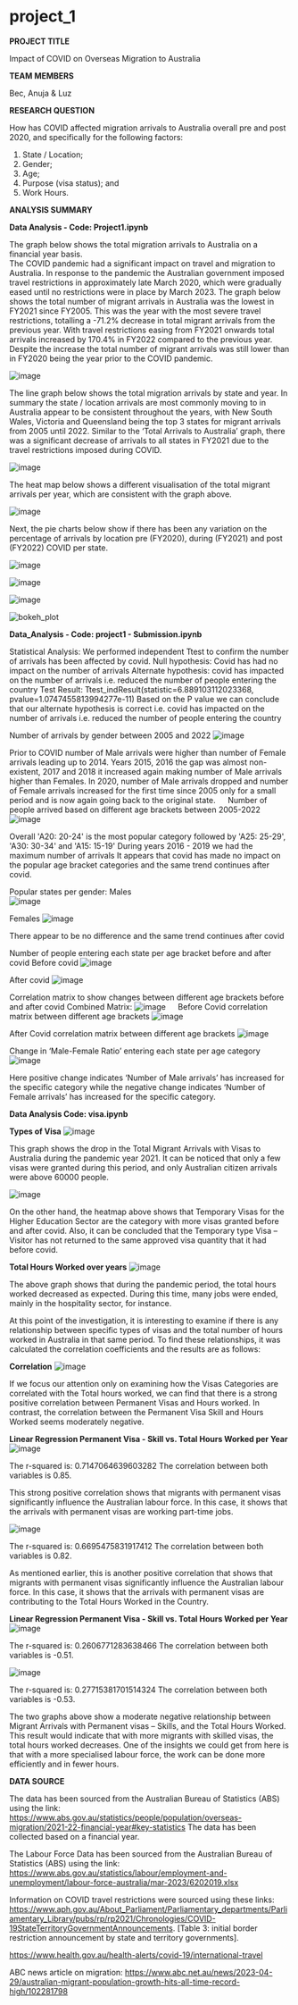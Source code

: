 # project_1
 

**PROJECT TITLE**

Impact of COVID on Overseas Migration to Australia 

**TEAM MEMBERS**

Bec, Anuja & Luz 

**RESEARCH QUESTION**

How has COVID affected migration arrivals to Australia overall pre and post 2020, and specifically for the following factors:
1.	State / Location;
2.	Gender;
3.	Age; 
4.	Purpose (visa status); and 
5.	Work Hours. 


**ANALYSIS SUMMARY**

**Data Analysis - Code: Project1.ipynb**

The graph below shows the total migration arrivals to Australia on a financial year basis.  
The COVID pandemic had a significant impact on travel and migration to Australia. In response to the pandemic the Australian government imposed travel restrictions in approximately late March 2020, which were gradually eased until no restrictions were in place by March 2023. 
The graph below shows the total number of migrant arrivals in Australia was the lowest in FY2021 since FY2005. This was the year with the most severe travel restrictions, totalling a -71.2% decrease in total migrant arrivals from the previous year. 
With travel restrictions easing from FY2021 onwards total arrivals increased by 170.4% in FY2022 compared to the previous year. Despite the increase the total number of migrant arrivals was still lower than in FY2020 being the year prior to the COVID pandemic. 

![image](https://user-images.githubusercontent.com/126390405/236679387-0243d42a-e47d-4383-9e6a-a7494d923bc8.png)

The line graph below shows the total migration arrivals by state and year. In summary the state / location arrivals are most commonly moving to in Australia appear to be consistent throughout the years, with New South Wales, Victoria and Queensland being the top 3 states for migrant arrivals from 2005 until 2022. 
Similar to the ‘Total Arrivals to Australia’ graph, there was a significant decrease of arrivals to all states in FY2021 due to the travel restrictions imposed during COVID. 

![image](https://user-images.githubusercontent.com/126390405/236680268-86a694f9-4edc-4d6b-9b9a-c2fe31c93a9f.png)

The heat map below shows a different visualisation of the total migrant arrivals per year, which are consistent with the graph above. 

![image](https://user-images.githubusercontent.com/126390405/236680286-64341c10-78ea-4805-87bf-2d698b552172.png)

Next, the pie charts below show if there has been any variation on the percentage of arrivals by location pre (FY2020), during (FY2021) and post (FY2022) COVID per state.  

![image](https://user-images.githubusercontent.com/126390405/236680605-6e31af47-815e-4cc6-ae43-efcf24e7c060.png)

![image](https://user-images.githubusercontent.com/126390405/236680545-28d1ce07-2e94-4e90-b782-49cf07b91e86.png)



![image](https://user-images.githubusercontent.com/126390405/236680552-9eecd626-5284-4a23-a3f6-05b9fa4e8f76.png)


![bokeh_plot](https://user-images.githubusercontent.com/126390405/236680614-9f730968-6c1a-43a8-b7f9-b783effea4f1.png)


**Data_Analysis - Code: project1 - Submission.ipynb**

Statistical Analysis:
We performed independent Ttest to confirm the number of arrivals has been affected by covid.
Null hypothesis: Covid has had no impact on the number of arrivals
Alternate hypothesis: covid has impacted on the number of arrivals i.e. reduced the number of people entering the country
Test Result: 
Ttest_indResult(statistic=6.889103112023368, 
pvalue=1.0747455813994277e-11)
Based on the P value we can conclude that our alternate hypothesis is correct i.e. covid has impacted on the number of arrivals i.e. reduced the number of people entering the country

Number of arrivals by gender between 2005 and 2022
![image](https://user-images.githubusercontent.com/126873540/236676421-ea60f2e3-c035-4c6b-9c68-c40fa6cb6b30.png)

Prior to COVID number of Male arrivals were higher than number of Female arrivals leading up to 2014. Years 2015, 2016 the gap was almost non-existent, 2017 and 2018 it increased again making number of Male arrivals higher than Females. In 2020, number of Male arrivals dropped and number of Female arrivals increased for the first time since 2005 only for a small period and is now again going back to the original state.
 
Number of people arrived based on different age brackets between 2005-2022
![image](https://user-images.githubusercontent.com/126873540/236676457-4816b49c-c39d-470a-945f-9a7d051e2ac2.png)

Overall 'A20: 20-24' is the most popular category followed by 'A25: 25-29', 'A30: 30-34' and 'A15: 15-19'
During years 2016 - 2019 we had the maximum number of arrivals
It appears that covid has made no impact on the popular age bracket categories and the same trend continues after covid.

 
Popular states per gender:
Males	
![image](https://user-images.githubusercontent.com/126873540/236676483-79aac97a-9cba-43ef-82bf-fa99d66e79c6.png)

Females
![image](https://user-images.githubusercontent.com/126873540/236676499-b8a8a4d9-bd48-4db5-83c2-f4f812e8c588.png)

There appear to be no difference and the same trend continues after covid

Number of people entering each state per age bracket before and after covid
Before covid
![image](https://user-images.githubusercontent.com/126873540/236676518-2f7f5656-ac67-4c2e-9f88-daa0c664f049.png)

After covid
![image](https://user-images.githubusercontent.com/126873540/236676528-8670486d-33ad-4d00-a72f-60727ee955ac.png)

Correlation matrix to show changes between different age brackets before and after covid
Combined Matrix:
![image](https://user-images.githubusercontent.com/126873540/236676562-67c4e2ae-d379-403a-ba97-731467d1ec3b.png)
 
Before Covid correlation matrix between different age brackets
![image](https://user-images.githubusercontent.com/126873540/236676587-6bd0766b-5c52-4777-adeb-260eb5f33ab3.png)

After Covid correlation matrix between different age brackets
![image](https://user-images.githubusercontent.com/126873540/236676602-7a72d098-ad7b-4b12-83b2-892827176675.png)

Change in ‘Male-Female Ratio’ entering each state per age category
![image](https://user-images.githubusercontent.com/126873540/236676637-168cdce9-9fab-4a8b-ad9c-590aaecc211d.png)

Here positive change indicates ‘Number of Male arrivals’ has increased for the specific category while the negative change indicates ‘Number of Female arrivals’ has increased for the specific category.

**Data Analysis Code: visa.ipynb**

**Types of Visa**
![image](https://user-images.githubusercontent.com/125717794/236707622-3acee36d-ebbd-4cfa-8e6a-56587158aca3.png)

This graph shows the drop in the Total Migrant Arrivals with Visas to Australia during the pandemic year 2021. It can be noticed that only a few visas were granted during this period, and only Australian citizen arrivals were above 60000 people.

 ![image](https://user-images.githubusercontent.com/125717794/236707627-3290c124-c10d-4dcf-a866-a01e31f7259a.png)

On the other hand, the heatmap above shows that Temporary Visas for the Higher Education Sector are the category with more visas granted before and after covid. Also, it can be concluded that the Temporary type Visa – Visitor has not returned to the same approved visa quantity that it had before covid.

**Total Hours Worked over years**
![image](https://user-images.githubusercontent.com/125717794/236707638-81556ad1-8792-4334-9267-5a665820cd8e.png)

The above graph shows that during the pandemic period, the total hours worked decreased as expected. During this time, many jobs were ended, mainly in the hospitality sector, for instance.

At this point of the investigation, it is interesting to examine if there is any relationship between specific types of visas and the total number of hours worked in Australia in that same period. To find these relationships, it was calculated the correlation coefficients and the results are as follows:

**Correlation**
 ![image](https://user-images.githubusercontent.com/125717794/236707655-7df50832-235c-4bcf-8391-328977ba90bb.png)

If we focus our attention only on examining how the Visas Categories are correlated with the Total hours worked, we can find that there is a strong positive correlation between Permanent Visas and Hours worked. In contrast, the correlation between the Permanent Visa Skill and Hours Worked seems moderately negative.

**Linear Regression Permanent Visa - Skill vs. Total Hours Worked per Year**
![image](https://user-images.githubusercontent.com/125717794/236707677-04ba1c6e-6459-4bcd-80d3-8b6cc1da14ea.png)

The r-squared is: 0.7147064639603282
The correlation between both variables is 0.85.


This strong positive correlation shows that migrants with permanent visas significantly influence the Australian labour force. In this case, it shows that the arrivals with permanent visas are working part-time jobs.

![image](https://user-images.githubusercontent.com/125717794/236707684-24a658c9-9f41-4f63-9981-54ffaac995c7.png)

The r-squared is: 0.6695475831917412
The correlation between both variables is 0.82.

As mentioned earlier, this is another positive correlation that shows that migrants with permanent visas significantly influence the Australian labour force. In this case, it shows that the arrivals with permanent visas are contributing to the Total Hours Worked in the Country.

**Linear Regression Permanent Visa - Skill vs. Total Hours Worked per Year**
![image](https://user-images.githubusercontent.com/125717794/236707707-b7e2de0f-d29f-4e8b-bc95-6fe7c2bbf8bd.png)

The r-squared is: 0.2606771283638466
The correlation between both variables is -0.51.

 ![image](https://user-images.githubusercontent.com/125717794/236707717-9d1dd709-cb01-46b2-8c4d-5e22e046e6d1.png)

The r-squared is: 0.27715381701514324
The correlation between both variables is -0.53.

The two graphs above show a moderate negative relationship between Migrant Arrivals with Permanent visas – Skills, and the Total Hours Worked. This result would indicate that with more migrants with skilled visas, the total hours worked decreases. One of the insights we could get from here is that with a more specialised labour force, the work can be done more efficiently and in fewer hours.




**DATA SOURCE**

The data has been sourced from the Australian Bureau of Statistics (ABS) using the link: https://www.abs.gov.au/statistics/people/population/overseas-migration/2021-22-financial-year#key-statistics 
The data has been collected based on a financial year. 

The Labour Force Data has been sourced from the Australian Bureau of Statistics (ABS)  using the link:  https://www.abs.gov.au/statistics/labour/employment-and-unemployment/labour-force-australia/mar-2023/6202019.xlsx

Information on COVID travel restrictions were sourced using these links: https://www.aph.gov.au/About_Parliament/Parliamentary_departments/Parliamentary_Library/pubs/rp/rp2021/Chronologies/COVID-19StateTerritoryGovernmentAnnouncements. [Table 3: initial border restriction announcement by state and territory governments]. 

https://www.health.gov.au/health-alerts/covid-19/international-travel 

ABC news article on migration: https://www.abc.net.au/news/2023-04-29/australian-migrant-population-growth-hits-all-time-record-high/102281798 

